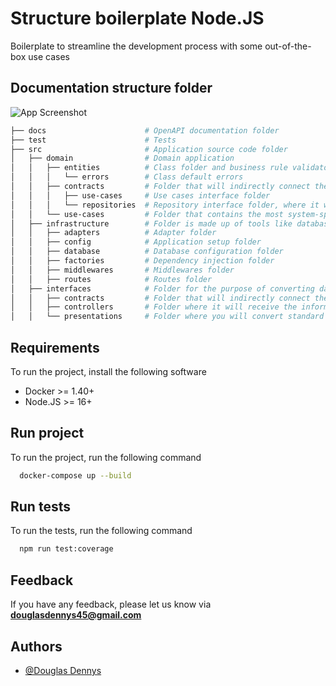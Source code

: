 # Structure boilerplate Node.JS

Boilerplate to streamline the development process with some out-of-the-box use cases

## Documentation structure folder
![App Screenshot](https://blog.cleancoder.com/uncle-bob/images/2012-08-13-the-clean-architecture/CleanArchitecture.jpg)

```bash
├── docs                      # OpenAPI documentation folder
├── test                      # Tests
├── src                       # Application source code folder
│   ├── domain                # Domain application
│   │   ├── entities          # Class folder and business rule validators
│   │   │   └── errors        # Class default errors
│   │   ├── contracts         # Folder that will indirectly connect the business layer with the external layer
│   │   │   ├── use-cases     # Use cases interface folder
│   │   │   └── repositories  # Repository interface folder, where it will link the business layer with the external layer
│   │   └── use-cases         # Folder that contains the most system-specific business rules. This is where all the system use cases are implemented
│   ├── infrastructure        # Folder is made up of tools like database, UI, etc. In this layer, the idea is to have as little code as possible, just enough to interconnect the layers and inject the necessary implementations into the inner layers.
│   │   ├── adapters          # Adapter folder
│   │   ├── config            # Application setup folder
│   │   ├── database          # Database configuration folder
│   │   ├── factories         # Dependency injection folder
│   │   ├── middlewares       # Middlewares folder
│   │   ├── routes            # Routes folder
│   ├── interfaces            # Folder for the purpose of converting data in the most accessible and convenient way possible for the entities and use cases
│   │   ├── contracts         # Folder that will indirectly connect the business layer with the external layer
│   │   ├── controllers       # Folder where it will receive the information formatted by the presentation and will process the use case information
│   │   └── presentations     # Folder where you will convert standard input and output data
```

## Requirements

To run the project, install the following software

* Docker >= 1.40+
* Node.JS >= 16+

## Run project

To run the project, run the following command

```bash
  docker-compose up --build
```

## Run tests

To run the tests, run the following command

```bash
  npm run test:coverage
```

## Feedback

If you have any feedback, please let us know via **douglasdennys45@gmail.com**

## Authors

- [@Douglas Dennys](https://www.github.com/douglasdennys45)
